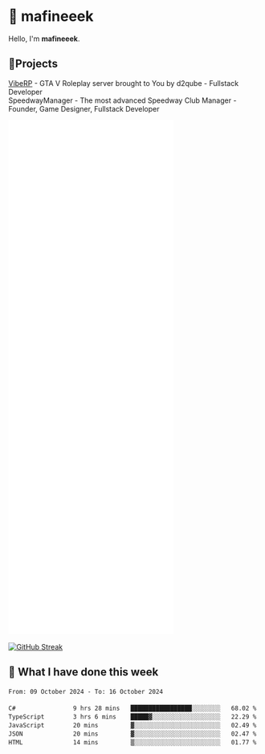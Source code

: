 # 👋 mafineeek
Hello, I'm **mafineeek**.

## 📝Projects

[VibeRP](https://v-rp.pl) - GTA V Roleplay server brought to You by d2qube - Fullstack Developer<br/>
SpeedwayManager - The most advanced Speedway Club Manager - Founder, Game Designer, Fullstack Developer


![](./github-metrics.svg)

[![GitHub Streak](https://streak-stats.demolab.com/?user=mafineeek)](https://git.io/streak-stats)

## 📰 What I have done this week
<!--START_SECTION:waka-->

```txt
From: 09 October 2024 - To: 16 October 2024

C#                9 hrs 28 mins   █████████████████░░░░░░░░   68.02 %
TypeScript        3 hrs 6 mins    █████▓░░░░░░░░░░░░░░░░░░░   22.29 %
JavaScript        20 mins         ▓░░░░░░░░░░░░░░░░░░░░░░░░   02.49 %
JSON              20 mins         ▓░░░░░░░░░░░░░░░░░░░░░░░░   02.47 %
HTML              14 mins         ▒░░░░░░░░░░░░░░░░░░░░░░░░   01.77 %
```

<!--END_SECTION:waka-->

